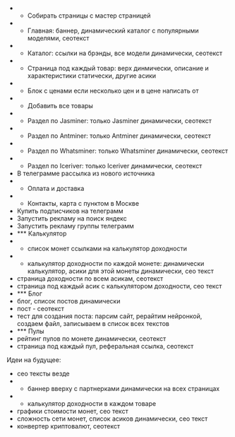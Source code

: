 - + Собирать страницы с мастер страницей
- + Главная: баннер, динамический каталог с популярными моделями, сеотекст
- + Каталог: ссылки на брэнды, все модели динамически, сеотекст
- + Страница под каждый товар: верх динмически, описание и характеристики статически, другие асики
- + Блок с ценами если несколько цен и в цене написать от
- + Добавить все товары
- + Раздел по Jasminer: только Jasminer динамически, сеотекст
- + Раздел по Antminer: только Antminer динамически, сеотекст
- + Раздел по Whatsminer: только Whatsminer динамически, сеотекст
- + Раздел по Iceriver: только Iceriver динамически, сеотекст
- В телеграмме рассылка из нового источника
- + Оплата и доставка
- + Контакты, карта с пунктом в Москве
- Купить подписчиков на телеграмм
- Запустить рекламу на поиск яндекс
- Запустить рекламу группы телеграмм
- *** Калькулятор
- + список монет ссылками на калькулятор доходности
- + калькулятор доходности по каждой монете: динамически калькулятор, асики для этой монеты динамически, сео текст
- страница доходности по всем асикам, сеотекст
- страница под каждый асик с калькулятором доходности, сео текст
- *** Блог
- блог, список постов динамически
- пост - сеотекст
- тест для создания поста: парсим сайт, рерайтим нейронкой, создаем файл, записываем в список всех текстов
- *** Пулы
- рейтинг пулов по монете динамически, сеотекст
- страница под каждый пул, реферальная ссылка, сеотекст

Идеи на будущее:
- сео тексты везде
- - баннер вверху с партнерками динамически на всех страницах
- + калькулятор доходности в каждом товаре
- графики стоимости монет, сео текст
- сложность сети монет, список асиков динамически, сео текст
- конвертер криптовалют, сеотекст